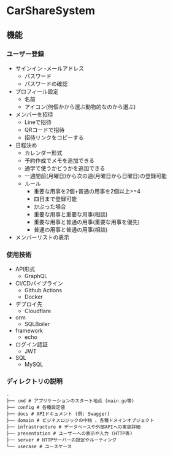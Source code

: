 # CarShareSystem

## 機能

### ユーザー登録
- サインイン
    -メールアドレス
    - パスワード
    - パスワードの確認
- プロフィール設定
    - 名前
    - アイコン(何個かから選ぶ動物的なのから選ぶ)
- メンバーを招待
    - Lineで招待
    - QRコードで招待
    - 招待リンクをコピーする
- 日程決め
    - カレンダー形式
    - 予約作成でメモを追加できる
    - 通学で使うかどうかを追加できる
    - 一週間前(月曜日)から次の週(月曜日から日曜日)の登録可能
    - ルール
        - 重要な用事を2個+普通の用事を2個以上>=4
        - 四日まで登録可能
        - かぶった場合
        - 重要な用事と重要な用事(相談)
        - 重要な用事と普通の用事(重要な用事を優先)
        - 普通の用事と普通の用事(相談)
- メンバーリストの表示


### 使用技術
- API形式
    - GraphQL
- CI/CDパイプライン
    - Github Actions
    - Docker
- デプロイ先
    - Cloudflare
- orm
    - SQLBoiler
- framework
    - echo
- ログイン認証
    - JWT
- SQL
    - MySQL

### ディレクトリの説明


```
.
├── cmd # アプリケーションのスタート地点 (main.go等)
├── config # 各種設定値
├── docs # APIドキュメント (例: Swagger)
├── domain # ビジネスロジックの中核 、各種ドメインオブジェクト
├── infrastructure # データベースや外部APIへの実装詳細
├── presentation # ユーザーへの表⽰や⼊⼒ (HTTP等)
├── server # HTTPサーバーの設定やルーティング
└── usecase # ユースケース
```